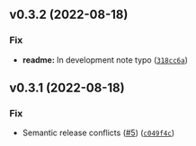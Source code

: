 <!--next-version-placeholder-->

## v0.3.2 (2022-08-18)
### Fix
* **readme:** In development note typo ([`318cc6a`](https://github.com/smolendawid/cacha/commit/318cc6a7bd6c8288062747570feecd6fcb87dda2))

## v0.3.1 (2022-08-18)
### Fix
* Semantic release conflicts ([#5](https://github.com/smolendawid/cacha/issues/5)) ([`c049f4c`](https://github.com/smolendawid/cacha/commit/c049f4cd53ffe38975c6097915ccdf5aa60a37a9))
